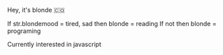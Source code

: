 Hey, it's blonde 🇨🇴

If str.blondemood = tired, sad
then blonde = reading
If not 
then blonde = programing

Currently interested in javascript 
 

<!---
Notoneblonde/Notoneblonde is a ✨ special ✨ repository because its `README.md` (this file) appears on your GitHub profile.
You can click the Preview link to take a look at your changes.
--->
